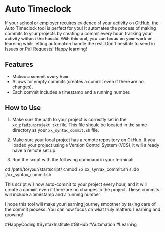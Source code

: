 # Auto Timeclock
If your school or employer requires evidence of your activity on GitHub, the Auto Timeclock tool is perfect for you! It automates the process of making commits to your projects by creating a commit every hour, tracking your activity without the hassle. With this tool, you can focus on your work or learning while letting automation handle the rest. Don't hesitate to send in Issues or Pull Requests! Happy learning!

## Features
- Makes a commit every hour.
- Allows for empty commits (creates a commit even if there are no changes).
- Each commit includes a timestamp and a running number.

## How to Use
1. Make sure the path to your project is correctly set in the `xx_pfadzumprojekt.txt` file. This file should be located in the same directory as your `xx_syntax_commit.sh` file.

2. Make sure your local project has a remote repository on GitHub. If you loaded your project using a Version Control System (VCS), it will already have a remote set up.

3. Run the script with the following command in your terminal:

cd /path/to/your/startscript/
chmod +x xx_syntax_commit.sh
sudo ./xx_syntax_commit.sh

This script will now auto-commit to your project every hour, and it will create a commit even if there are no changes to the project. These commits will include a timestamp and a running number.

I hope this tool will make your learning journey smoother by taking care of the commit process. You can now focus on what truly matters: Learning and growing!

#HappyCoding #SyntaxInstitute #GitHub #Automation #Learning
